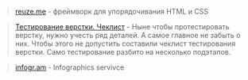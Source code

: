 > [reuze.me](http://reuze.me/) - фреймворк для упорядочивания HTML и CSS

> [Тестирование верстки. Чеклист](http://www.xiper.net/collect/weekdays-front-end-dev/the-work-in-general/testing-layout.html) - Ныне чтобы протестировать верстку, нужно учесть ряд деталей. А самое главное не забыть о них. Чтобы этого не допустить составили чеклист тестирования верстки. Само тестирование разбито на несколько подэтапов.

> [infogr.am](http://infogr.am/) - Infographics servivce
